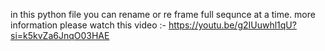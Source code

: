 in this python file you can rename or re frame full sequnce at a time.
more information please watch this  video :- https://youtu.be/g2IUuwhl1qU?si=k5kvZa6JnqO03HAE
